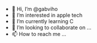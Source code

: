 - 👋 Hi, I’m @gabviho
- 👀 I’m interested in apple tech
- 🌱 I’m currently learning C
- 💞️ I’m looking to collaborate on ...
- 📫 How to reach me ... 

<!---
gabviho/gabviho is a ✨ special ✨ repository because its `README.md` (this file) appears on your GitHub profile.
You can click the Preview link to take a look at your changes.
--->
